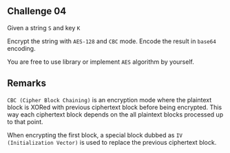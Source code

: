 ## Challenge 04

Given a string `S` and key `K`

Encrypt the string with `AES-128` and `CBC` mode. Encode the result in `base64` encoding.

You are free to use library or implement `AES` algorithm by yourself.

## Remarks

`CBC (Cipher Block Chaining)` is an encryption mode where the plaintext block is XORed with previous ciphertext block before being encrypted. This way each ciphertext block depends on the all plaintext blocks processed up to that point. 

When encrypting the first block, a special block dubbed as `IV (Initialization Vector)` is used to replace the previous ciphertext block.